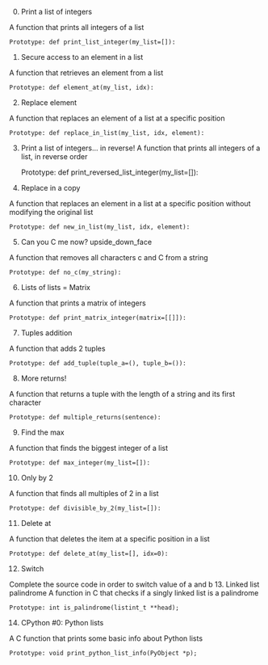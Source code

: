 
0. Print a list of integers

A function that prints all integers of a list

    Prototype: def print_list_integer(my_list=[]):

1. Secure access to an element in a list

A function that retrieves an element from a list

    Prototype: def element_at(my_list, idx):

2. Replace element

A function that replaces an element of a list at a specific position

    Prototype: def replace_in_list(my_list, idx, element):

3. Print a list of integers... in reverse!
A function that prints all integers of a list, in reverse order

    Prototype: def print_reversed_list_integer(my_list=[]):

4. Replace in a copy

A function that replaces an element in a list at a specific position without modifying the original list

    Prototype: def new_in_list(my_list, idx, element):

5. Can you C me now? upside_down_face

A function that removes all characters c and C from a string

    Prototype: def no_c(my_string):

6. Lists of lists = Matrix

A function that prints a matrix of integers

    Prototype: def print_matrix_integer(matrix=[[]]):

7. Tuples addition

A function that adds 2 tuples

    Prototype: def add_tuple(tuple_a=(), tuple_b=()):

8. More returns!

A function that returns a tuple with the length of a string and its first character

    Prototype: def multiple_returns(sentence):

9. Find the max

A function that finds the biggest integer of a list

    Prototype: def max_integer(my_list=[]):

10. Only by 2

A function that finds all multiples of 2 in a list

    Prototype: def divisible_by_2(my_list=[]):

11. Delete at

A function that deletes the item at a specific position in a list

    Prototype: def delete_at(my_list=[], idx=0):

12. Switch

Complete the source code in order to switch value of a and b
13. Linked list palindrome
A function in C that checks if a singly linked list is a palindrome

    Prototype: int is_palindrome(listint_t **head);

14. CPython #0: Python lists

A C function that prints some basic info about Python lists

    Prototype: void print_python_list_info(PyObject *p);

